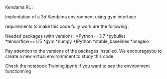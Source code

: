 Kendama RL :

Implentation of a 3d Kendama environment using gym interface

requirements to make this code fully work are the following :


Needed packages (with version) :
*Python==3.7
*pybullet
*tensorflow==1.15
*gym
*numpy
*IPython
*stable_baselines
*imageio

Pay attention to the versions of the packages installed. 
We encourageyou to create a new virtual environmnent 
to study this code.

Check the notebook Training.ipynb if you want to see the environment functionning

